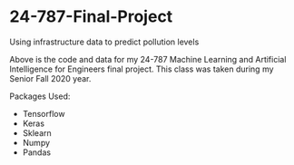 # 24-787-Final-Project
Using infrastructure data to predict pollution levels

Above is the code and data for my 24-787 Machine Learning and Artificial Intelligence for Engineers final project. This class was taken during my Senior Fall 2020 year. 

Packages Used:
- Tensorflow
- Keras
- Sklearn
- Numpy
- Pandas
